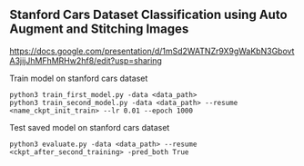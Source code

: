 ## Stanford Cars Dataset Classification using Auto Augment and Stitching Images

https://docs.google.com/presentation/d/1mSd2WATNZr9X9gWaKbN3GbovtA3jijJhMFhMRHw2hf8/edit?usp=sharing

Train model on stanford cars dataset

```
python3 train_first_model.py -data <data_path>
python3 train_second_model.py -data <data_path> --resume <name_ckpt_init_train> --lr 0.01 --epoch 1000

```
Test saved model on stanford cars dataset

```
python3 evaluate.py -data <data_path> --resume <ckpt_after_second_training> -pred_both True

```

